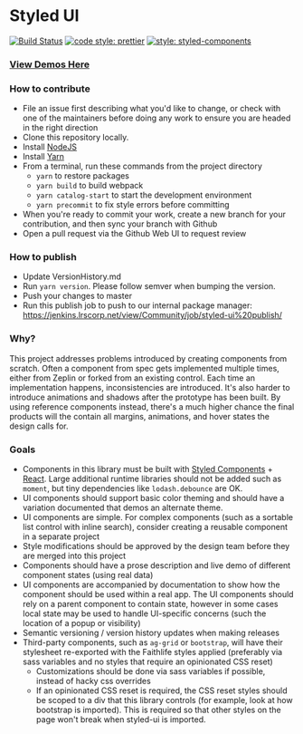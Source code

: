 # Styled UI

[![Build Status](https://travis-ci.org/Faithlife/styled-ui.svg?branch=master)](https://travis-ci.org/Faithlife/styled-ui)
[![code style: prettier](https://img.shields.io/badge/code_style-prettier-ff69b4.svg?style=flat-square)](https://github.com/prettier/prettier)
[![style: styled-components](https://img.shields.io/badge/style-%F0%9F%92%85%20styled--components-orange.svg?colorB=daa357&colorA=db748e)](https://github.com/styled-components/styled-components)

### [View Demos Here](https://faithlife.github.io/styled-ui/)

### How to contribute

- File an issue first describing what you'd like to change, or check with one of the maintainers before doing any work to ensure you are headed in the right direction
- Clone this repository locally.
- Install [NodeJS](https://nodejs.org/en/download/)
- Install [Yarn](https://yarnpkg.com/lang/en/docs/install/)
- From a terminal, run these commands from the project directory
  - `yarn` to restore packages
  - `yarn build` to build webpack
  - `yarn catalog-start` to start the development environment
  - `yarn precommit` to fix style errors before committing
- When you're ready to commit your work, create a new branch for your contribution, and then sync your branch with Github
- Open a pull request via the Github Web UI to request review

### How to publish
- Update VersionHistory.md
- Run `yarn version`. Please follow semver when bumping the version.
- Push your changes to master
- Run this publish job to push to our internal package manager: https://jenkins.lrscorp.net/view/Community/job/styled-ui%20publish/

### Why?

This project addresses problems introduced by creating components from scratch. Often a component from spec gets implemented multiple times, either from Zeplin or forked from an existing control. Each time an implementation happens, inconsistencies are introduced. It's also harder to introduce animations and shadows after the prototype has been built. By using reference components instead, there's a much higher chance the final products will the contain all margins, animations, and hover states the design calls for.

### Goals

- Components in this library must be built with [Styled Components](https://www.styled-components.com/) + [React](https://reactjs.org/). Large additional runtime libraries should not be added such as `moment`, but tiny dependencies like `lodash.debounce` are OK.
- UI components should support basic color theming and should have a variation documented that demos an alternate theme.
- UI components are simple. For complex components (such as a sortable list control with inline search), consider creating a reusable component in a separate project
- Style modifications should be approved by the design team before they are merged into this project
- Components should have a prose description and live demo of different component states (using real data)
- UI components are accompanied by documentation to show how the component should be used within a real app. The UI components should rely on a parent component to contain state, however in some cases local state may be used to handle UI-specific concerns (such the location of a popup or visibility)
- Semantic versioning / version history updates when making releases
- Third-party components, such as `ag-grid` or `bootstrap`, will have their stylesheet re-exported with the Faithlife styles applied (preferably via sass variables and no styles that require an opinionated CSS reset)
  - Customizations should be done via sass variables if possible, instead of hacky css overrides
  - If an opinionated CSS reset is required, the CSS reset styles should be scoped to a div that this library controls (for example, look at how bootstrap is imported). This is required so that other styles on the page won't break when styled-ui is imported.
